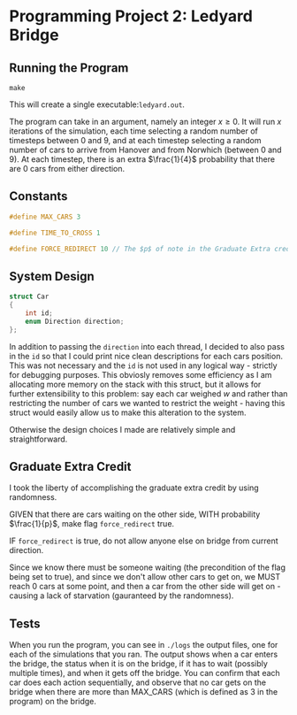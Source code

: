 # Programming Project 2: Ledyard Bridge

## Running the Program

```
make
```

This will create a single executable:`ledyard.out`. 

The program can take in an argument, namely an integer $x \geq 0$. It will run $x$ iterations of the simulation, each time selecting a random number of timesteps between $0$ and $9$, and at each timestep selecting a random number of cars to arrive from Hanover and from Norwhich (between $0$ and $9$). At each timestep, there is an extra $\frac{1}{4}$ probability that there are $0$ cars from either direction.

## Constants

```c
#define MAX_CARS 3

#define TIME_TO_CROSS 1

#define FORCE_REDIRECT 10 // The $p$ of note in the Graduate Extra credit component.
```

## System Design
```c
struct Car
{
    int id;
    enum Direction direction;
};
```

In addition to passing the `direction` into each thread, I decided to also pass in the `id` so that I could print nice clean descriptions for each cars position. This was not necessary and the `id` is not used in any logical way - strictly for debugging purposes. This obviosly removes some efficiency as I am allocating more memory on the stack with this struct, but it allows for further extensibility to this problem: say each car weighed $w$ and rather than restricting the number of cars we wanted to restrict the weight - having this struct would easily allow us to make this alteration to the system.

Otherwise the design choices I made are relatively simple and straightforward. 

## Graduate Extra Credit

I took the liberty of accomplishing the graduate extra credit by using randomness. 

GIVEN that there are cars waiting on the other side, WITH probability $\frac{1}{p}$, make flag `force_redirect` true.

IF `force_redirect` is true, do not allow anyone else on bridge from current direction.

Since we know there must be someone waiting (the precondition of the flag being set to true), and since we don't allow other cars to get on, we MUST reach 0 cars at some point, and then a car from the other side will get on - causing a lack of starvation (gauranteed by the randomness).

## Tests

When you run the program, you can see in `./logs` the output files, one for each of the simulations that you ran. The output shows when a car enters the bridge, the status when it is on the bridge, if it has to wait (possibly multiple times), and when it gets off the bridge. You can confirm that each car does each action sequentially, and observe that no car gets on the bridge when there are more than MAX_CARS (which is defined as $3$ in the program) on the bridge.
